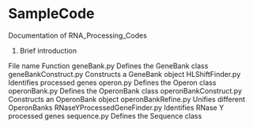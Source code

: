 SampleCode
==========
Documentation of RNA_Processing_Codes
1. Brief introduction

File name	Function
geneBank.py	Defines the GeneBank class
geneBankConstruct.py	Constructs a GeneBank object
HLShiftFinder.py	Identifies processed genes
operon.py	Defines the Operon class
operonBank.py	Defines the OperonBank class
operonBankConstruct.py	Constructs an OperonBank object
operonBankRefine.py	Unifies different OperonBanks
RNaseYProcessedGeneFinder.py	Identifies RNase Y processed genes
sequence.py	Defines the Sequence class
